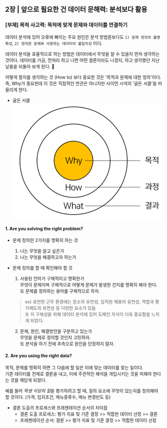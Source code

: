 ## 2장  | 앞으로 필요한 건 데이터 문해력: 분석보다 활용
### [부제] 목적 사고력: 목적에 맞게 문제와 데이터를 연결하기  

데이터 분석에 있어 오류에 빠지는 주요 원인은 분석 방법론보다도 
`1) 문제 정의의 불명확성`, `2) 정의한 문제와 사용하는 데이터의 불일치성` 이다.  

데이터 분석을 효율적으로 하는 방법은 데이터에서 무엇을 알 수 있을지 먼저 생각하는 것이다.
데이터를 가공, 전처리 하고 나면 어떤 결론이라도 나겠지, 하고 생각했던 지난 날들을 되돌아 보게 된다. 🤦  
  
어떻게 할지를 생각하는 것 (How to) 보다 중요한 것은 '목적과 문제에 대한 정의'이다.  
즉, Why가 중요한데 이 것은 직접적인 연관은 아니지만 사이먼 시넥의 '골든 서클'을 떠올리게 한다.  

- 골든 서클  
![golden_circle](./images/golden_circle.png)  

#### 1. Are you solving the right problem?
- 문제 정의란
  2가지를 명확히 하는 것
  1. 나는 무엇을 알고 싶은가
  2. 나는 무엇을 해결하고자 하는가

- 문제 정의를 할 때 확인해야 할 것
  1. 사용된 언어가 구체적이고 명확한가  
  무엇이 문제이며 구체적으로 어떻게 문제가 발생한 건지를 명확히 해야 한다.  
  또 문제를 정의하는 용어를 구체적으로 하자.  
  > ex) 유연한 근무 환경에는 장소의 유연성, 임직원 채용의 유연성, 역할과 평가제도의 유연성 등 다양한 요소가 있음  
  또 이 구체성을 위해 데이터 분석에 있어 도메인 지식이 더욱 중요함을 느끼게 되었다.

  2. 문제, 원인, 해결방안을 구분하고 있는가  
  무엇을 문제로 정의할 것인지 고민하자.  
  또 분석을 하기 전에 추측으로 원인을 단정하지 말자.  

#### 2. Are you using the right data?  
목적, 문제를 명확히 하면 그 다음에 할 일은 이에 맞는 데이터를 찾는 일이다.  
기존 데이터를 전제로 결론을 내고, 이에 주관적인 해석을 개입시키는 것을 피해야 한다는 것을 깨닫게 되었다.  

예를 들어 *학생 식당의 질*을 평가하려고 할 때, 질의 요소에 무엇이 있는지를 정의해야 할 것이다. 
(가격, 입지조건, 메뉴종류수, 메뉴 변경빈도 등)  

- 결론 도출의 프로세스와 프레젠테이션 순서의 차이점  
  - 결론 도출 프로세스: 평가 지표 및 기준 결정 >> 적합한 데이터 선정 >> 결론  
  - 프레젠테이션 순서: 결론 >> 평가 지표 및 기준 결정 >> 적합한 데이터 선정
